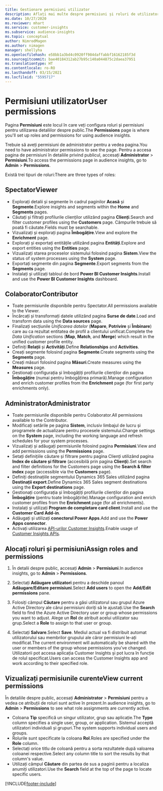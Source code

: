 ```yaml
---
title: Gestionare permisiuni utilizator
description: Aflați mai multe despre permisiuni și roluri de utilizator.
ms.date: 10/27/2020
ms.reviewer: mhart
ms.service: customer-insights
ms.subservice: audience-insights
ms.topic: conceptual
author: NimrodMagen
ms.author: nimagen
manager: shellyha
ms.openlocfilehash: e58bb1a3bd4c0920ff984daffabbf16162185f3d
ms.sourcegitcommit: bae40184312ab27b95c140a044875c2daea37951
ms.translationtype: HT
ms.contentlocale: ro-RO
ms.lasthandoff: 03/15/2021
ms.locfileid: "5595717"
---
```

# <a name="user-permissions"></a><span data-ttu-id="a80ae-103">Permisiuni utilizator</span><span class="sxs-lookup"><span data-stu-id="a80ae-103">User permissions</span></span>

<span data-ttu-id="a80ae-104">Pagina **Permisiuni** este locul în care veți configura roluri și permisiuni pentru utilizarea detaliilor despre public.</span><span class="sxs-lookup"><span data-stu-id="a80ae-104">The **Permissions** page is where you'll set up roles and permissions for using audience insights.</span></span>

<span data-ttu-id="a80ae-105">Trebuie să aveți permisiuni de administrator pentru a vedea pagina.</span><span class="sxs-lookup"><span data-stu-id="a80ae-105">You need to have administrator permissions to see the page.</span></span> <span data-ttu-id="a80ae-106">Pentru a accesa pagina de permisiuni în detaliile privind publicul, accesați **Administrator** > **Permisiuni**.</span><span class="sxs-lookup"><span data-stu-id="a80ae-106">To access the permissions page in audience insights, go to **Admin** > **Permissions**.</span></span>

<span data-ttu-id="a80ae-107">Există trei tipuri de roluri:</span><span class="sxs-lookup"><span data-stu-id="a80ae-107">There are three types of roles:</span></span>

## <a name="viewer"></a><span data-ttu-id="a80ae-108">Spectator</span><span class="sxs-lookup"><span data-stu-id="a80ae-108">Viewer</span></span>

- <span data-ttu-id="a80ae-109">Explorați detalii și segmente în cadrul paginilor **Acasă** și **Segmente**.</span><span class="sxs-lookup"><span data-stu-id="a80ae-109">Explore insights and segments within the **Home** and **Segments** pages.</span></span>
- <span data-ttu-id="a80ae-110">Căutați și filtrați profilurile clienților utilizând pagina **Clienți**.</span><span class="sxs-lookup"><span data-stu-id="a80ae-110">Search and filter customer profiles using the **Customers** page.</span></span> <span data-ttu-id="a80ae-111">Câmpurile trebuie să poată fi căutate.</span><span class="sxs-lookup"><span data-stu-id="a80ae-111">Fields must be searchable.</span></span>
- <span data-ttu-id="a80ae-112">Vizualizați și explorați pagina **Îmbogățire**.</span><span class="sxs-lookup"><span data-stu-id="a80ae-112">View and explore the **Enrichment** page.</span></span>
- <span data-ttu-id="a80ae-113">Explorați și exportați entitățile utilizând pagina **Entități**.</span><span class="sxs-lookup"><span data-stu-id="a80ae-113">Explore and export entities using the **Entities** page.</span></span>
- <span data-ttu-id="a80ae-114">Vizualizați starea proceselor sistemului folosind pagina **Sistem**.</span><span class="sxs-lookup"><span data-stu-id="a80ae-114">View the status of system processes  using the **System** page.</span></span>
- <span data-ttu-id="a80ae-115">Exportați segmente din pagina **Segmente**.</span><span class="sxs-lookup"><span data-stu-id="a80ae-115">Export segments from the **Segments** page.</span></span>
- <span data-ttu-id="a80ae-116">Instalați și utilizați tabloul de bord **Power BI Customer Insights**.</span><span class="sxs-lookup"><span data-stu-id="a80ae-116">Install and use the **Power BI Customer Insights** dashboard.</span></span>

## <a name="contributor"></a><span data-ttu-id="a80ae-117">Colaborator</span><span class="sxs-lookup"><span data-stu-id="a80ae-117">Contributor</span></span>

- <span data-ttu-id="a80ae-118">Toate permisiunile disponibile pentru Spectator.</span><span class="sxs-lookup"><span data-stu-id="a80ae-118">All permissions available to the Viewer.</span></span>
- <span data-ttu-id="a80ae-119">Încărcați și transformați datele utilizând pagina **Surse de date**.</span><span class="sxs-lookup"><span data-stu-id="a80ae-119">Load and transform data using the **Data sources** page.</span></span>
- <span data-ttu-id="a80ae-120">Finalizați secțiunile *Unificarea datelor* (**Mapare**, **Potrivire** și **Îmbinare**) care au ca rezultat entitatea de profil a clientului unificat.</span><span class="sxs-lookup"><span data-stu-id="a80ae-120">Complete the *Data Unification* sections (**Map**, **Match**, and **Merge**) which result in the unified customer profile entity.</span></span>
- <span data-ttu-id="a80ae-121">Definiți **Relații** și **Activități**.</span><span class="sxs-lookup"><span data-stu-id="a80ae-121">Define **Relationships** and **Activities**.</span></span>
- <span data-ttu-id="a80ae-122">Creați segmente folosind pagina **Segmente**.</span><span class="sxs-lookup"><span data-stu-id="a80ae-122">Create segments using the **Segments** page.</span></span>
- <span data-ttu-id="a80ae-123">Creați măsuri folosind pagina **Măsuri**.</span><span class="sxs-lookup"><span data-stu-id="a80ae-123">Create measures using the **Measures** page.</span></span>
- <span data-ttu-id="a80ae-124">Gestionați configurația și îmbogățiți profilurile clienților din pagina **Îmbogățire** (numai pentru îmbogățirea primară).</span><span class="sxs-lookup"><span data-stu-id="a80ae-124">Manage configuration and enrich customer profiles from the **Enrichment** page (for first party enrichments only).</span></span>

## <a name="administrator"></a><span data-ttu-id="a80ae-125">Administrator</span><span class="sxs-lookup"><span data-stu-id="a80ae-125">Administrator</span></span>

- <span data-ttu-id="a80ae-126">Toate permisiunile disponibile pentru Colaborator.</span><span class="sxs-lookup"><span data-stu-id="a80ae-126">All permissions available to the Contributor.</span></span>
- <span data-ttu-id="a80ae-127">Modificați setările pe pagina **Sistem**, inclusiv limbajul de lucru și programele de actualizare pentru procesele sistemului.</span><span class="sxs-lookup"><span data-stu-id="a80ae-127">Change settings on the **System** page, including the working language and refresh schedules for your system processes.</span></span>
- <span data-ttu-id="a80ae-128">Vizualizați și adăugați permisiunile folosind pagina **Permisiuni**.</span><span class="sxs-lookup"><span data-stu-id="a80ae-128">View and add permissions using the **Permissions** page.</span></span>
- <span data-ttu-id="a80ae-129">Setați definițiile căutare și filtrare pentru pagina Clienți utilizând pagina **Index de căutare și filtrare** (accesibilă prin pagina **Clienți**).</span><span class="sxs-lookup"><span data-stu-id="a80ae-129">Set search and filter definitions for the Customers page using the **Search & filter index** page (accessible via the **Customers** page).</span></span>
- <span data-ttu-id="a80ae-130">Definiți destinațiile segmentului Dynamics 365 Sales utilizând pagina **Destinații export**.</span><span class="sxs-lookup"><span data-stu-id="a80ae-130">Define Dynamics 365 Sales segment destinations using the **Export destinations** page.</span></span>
- <span data-ttu-id="a80ae-131">Gestionați configurația și îmbogățiți profilurile clienților din pagina **Îmbogățire** (pentru toate îmbogățirile).</span><span class="sxs-lookup"><span data-stu-id="a80ae-131">Manage configuration and enrich customer profiles from the **Enrichment** page (for all enrichments).</span></span>
- <span data-ttu-id="a80ae-132">Instalați și utilizați **Program de completare card client**.</span><span class="sxs-lookup"><span data-stu-id="a80ae-132">Install and use the **Customer Card Add-in**.</span></span>
- <span data-ttu-id="a80ae-133">Adăugați și utilizați **conectorul Power Apps**.</span><span class="sxs-lookup"><span data-stu-id="a80ae-133">Add and use the **Power Apps connector**.</span></span>
- <span data-ttu-id="a80ae-134">Activați utilizarea [API-urilor Customer Insights](apis.md).</span><span class="sxs-lookup"><span data-stu-id="a80ae-134">Enable usage of [Customer Insights APIs](apis.md).</span></span>

## <a name="assign-roles-and-permissions"></a><span data-ttu-id="a80ae-135">Alocați roluri și permisiuni</span><span class="sxs-lookup"><span data-stu-id="a80ae-135">Assign roles and permissions</span></span>

1. <span data-ttu-id="a80ae-136">În detalii despre public, accesați **Admin** > **Permisiuni**.</span><span class="sxs-lookup"><span data-stu-id="a80ae-136">In audience insights, go to **Admin** > **Permissions**.</span></span>

1. <span data-ttu-id="a80ae-137">Selectați **Adăugare utilizatori** pentru a deschide panoul **Adăugare/Editare permisiuni**.</span><span class="sxs-lookup"><span data-stu-id="a80ae-137">Select **Add users** to open the **Add/Edit permissions** pane.</span></span>

1. <span data-ttu-id="a80ae-138">Folosiți câmpul **Căutare** pentru a găsi utilizatorul sau grupul Azure Active Directory ale cărui permisiuni doriți să le ajustați.</span><span class="sxs-lookup"><span data-stu-id="a80ae-138">Use the **Search** field to find the Azure Active Directory user or group whose permissions you want to adjust.</span></span> <span data-ttu-id="a80ae-139">Alege un **Rol** de atribuit acelui utilizator sau grup.</span><span class="sxs-lookup"><span data-stu-id="a80ae-139">Select a **Role** to assign to that user or group.</span></span>

1. <span data-ttu-id="a80ae-140">Selectați **Salvare**.</span><span class="sxs-lookup"><span data-stu-id="a80ae-140">Select **Save**.</span></span> <span data-ttu-id="a80ae-141">Mediul actual va fi distribuit automat utilizatorului sau membrilor grupului ale căror permisiuni le-ați modificat.</span><span class="sxs-lookup"><span data-stu-id="a80ae-141">The current environment will automatically be shared with the user or members of the group whose permissions you've changed.</span></span> <span data-ttu-id="a80ae-142">Utilizatorii pot accesa aplicația Customer Insights și pot lucra în funcție de rolul specificat.</span><span class="sxs-lookup"><span data-stu-id="a80ae-142">Users can access the Customer Insights app and work according to their specified role.</span></span>

## <a name="view-current-permissions"></a><span data-ttu-id="a80ae-143">Vizualizați permisiunile curente</span><span class="sxs-lookup"><span data-stu-id="a80ae-143">View current permissions</span></span>

<span data-ttu-id="a80ae-144">În detaliile despre public, accesați **Administrator** > **Permisiuni** pentru a vedea ce atribuții de roluri sunt active în prezent.</span><span class="sxs-lookup"><span data-stu-id="a80ae-144">In audience insights, go to **Admin** > **Permissions** to see what role assignments are currently active.</span></span>

- <span data-ttu-id="a80ae-145">Coloana **Tip** specifică un singur utilizator, grup sau aplicație.</span><span class="sxs-lookup"><span data-stu-id="a80ae-145">The **Type** column specifies a single user, group, or application.</span></span> <span data-ttu-id="a80ae-146">Sistemul acceptă utilizatori individuali și grupuri.</span><span class="sxs-lookup"><span data-stu-id="a80ae-146">The system supports individual users and groups.</span></span>
- <span data-ttu-id="a80ae-147">Rolurile sunt specificate la coloana **Rol**.</span><span class="sxs-lookup"><span data-stu-id="a80ae-147">Roles are specified under the **Role** column.</span></span>
- <span data-ttu-id="a80ae-148">Selectați orice titlu de coloană pentru a sorta rezultatele după valoarea coloanei respective.</span><span class="sxs-lookup"><span data-stu-id="a80ae-148">Select any column title to sort the results by that column's value.</span></span>
- <span data-ttu-id="a80ae-149">Utilizați câmpul **Căutare** din partea de sus a paginii pentru a localiza anumiți utilizatori.</span><span class="sxs-lookup"><span data-stu-id="a80ae-149">Use the **Search** field at the top of the page to locate specific users.</span></span>


[!INCLUDE[footer-include](../includes/footer-banner.md)]
